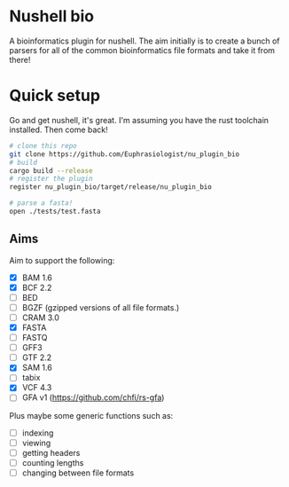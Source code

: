# Nushell bio

A bioinformatics plugin for nushell. The aim initially is to create a bunch of parsers for all of the common bioinformatics file formats and take it from there!

# Quick setup

Go and get nushell, it's great. I'm assuming you have the rust toolchain installed. Then come back!

```bash
# clone this repo
git clone https://github.com/Euphrasiologist/nu_plugin_bio
# build
cargo build --release
# register the plugin
register nu_plugin_bio/target/release/nu_plugin_bio

# parse a fasta!
open ./tests/test.fasta
```

## Aims

Aim to support the following:
- [x] BAM 1.6
- [x] BCF 2.2
- [ ] BED
- [ ] BGZF (gzipped versions of all file formats.)
- [ ] CRAM 3.0
- [x] FASTA
- [ ] FASTQ
- [ ] GFF3
- [ ] GTF 2.2
- [x] SAM 1.6
- [ ] tabix
- [x] VCF 4.3
- [ ] GFA v1 (https://github.com/chfi/rs-gfa)

Plus maybe some generic functions such as:
- [ ] indexing
- [ ] viewing
- [ ] getting headers
- [ ] counting lengths
- [ ] changing between file formats